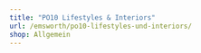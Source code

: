```yaml
---
title: "PO10 Lifestyles & Interiors"
url: /emsworth/po10-lifestyles-und-interiors/
shop: Allgemein
---
```

